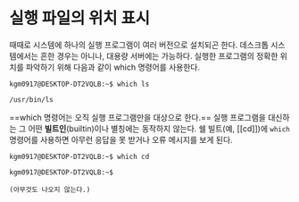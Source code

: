 
# 실행 파일의 위치 표시

때때로 시스템에 하나의 실행 프로그램이 여러 버전으로 설치되곤 한다. 데스크톱 시스템에서는 흔한 경우는 아니나, 대용량 서버에는 가능하다. 실행한 프로그램의 정확한 위치를 파악하기 위해 다음과 같이 which 명령어를 사용한다.


```
kgm0917@DESKTOP-DT2VQLB:~$ which ls

/usr/bin/ls
```


==which 명령어는 오직 실행 프로그램만을 대상으로 한다.== 실행 프로그램을 대신하는 그 어떤 **빌트인**(builtin)이나 별칭에는 동작하지 않는다. 쉘 빌트(예, [[cd]])에 `which` 명령어를 사용하면 아무런 응답을 못 받거나 오류 메시지를 보게 된다.

```
kgm0917@DESKTOP-DT2VQLB:~$ which cd

kgm0917@DESKTOP-DT2VQLB:~$

(아무것도 나오지 않는다.)
```